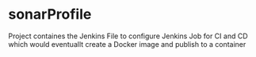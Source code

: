 # sonarProfile
Project containes the Jenkins File to configure Jenkins Job for CI and CD which would eventuallt create a Docker image 
and publish to a container
